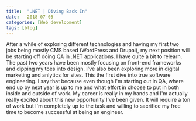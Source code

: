 ```yaml
---
title:  ".NET | Diving Back In"
date:   2018-07-05
categories: [Web development]
tags: [blog]
---
```


After a while of exploring different technologies and having my first two jobs being mostly CMS based
(WordPress and Drupal), my next position will be starting off doing QA in .NET applications. I have quite a bit
to relearn. The past two years have been mostly focusing on front-end frameworks and dipping my toes into design.
I've also been exploring more in digital marketing and anlytics for sites. This the first dive into true software engineering.
I say that because even though I'm starting out in QA, where end up by next year is up to me and what effort in choose to put in
both inside and outside of work. My career is really in my hands and I'm actually really excited about this new opportunity I've
been given. It will require a ton of work but I'm completely up to the task and willing to sacrifice my free time to become successful
at being an engineer.
